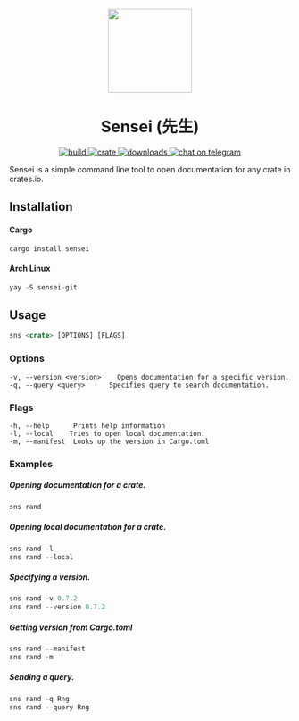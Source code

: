<div align="center">
  <br>
  <img src="https://raw.githubusercontent.com/edfloreshz/sensei/main/docs/assets/logo.png" width="150" />
  <h1>Sensei (先生)</h1>
  <a href="https://github.com/edfloreshz/sensei/actions/workflows/rust.yml">
    <img src="https://img.shields.io/github/workflow/status/edfloreshz/sensei/Rust?logo=GitHub" alt="build"/>
  </a>
  <a href="https://crates.io/crates/sensei">
    <img src="https://img.shields.io/crates/v/sensei?label=Sensei" alt="crate"/>
  </a>
   <a href="https://crates.io/crates/sensei">
    <img src="https://img.shields.io/crates/d/sensei" alt="downloads"/>
  </a>
  <a href="https://t.me/sensei_rs">
    <img src="https://img.shields.io/static/v1?label=chat&message=Telegram&color=blue&logo=telegram" alt="chat on telegram"/>
  </a>
</div>

Sensei is a simple command line tool to open documentation for any crate in crates.io.

## Installation

#### Cargo

```shell
cargo install sensei
```

#### Arch Linux

```rust
yay -S sensei-git
```

## Usage

```rust
sns <crate> [OPTIONS] [FLAGS]
```

### Options

```
-v, --version <version>    Opens documentation for a specific version.
-q, --query <query>      Specifies query to search documentation.
```

### Flags

```
-h, --help      Prints help information
-l, --local    Tries to open local documentation.
-m, --manifest  Looks up the version in Cargo.toml
```

### Examples

##### Opening documentation for a crate.

```rust
sns rand
```

##### Opening local documentation for a crate.

```rust
sns rand -l
sns rand --local
```

##### Specifying a version.

```rust
sns rand -v 0.7.2
sns rand --version 0.7.2
```

##### Getting version from Cargo.toml

```rust
sns rand --manifest
sns rand -m
```

##### Sending a query.

```rust
sns rand -q Rng
sns rand --query Rng
```
